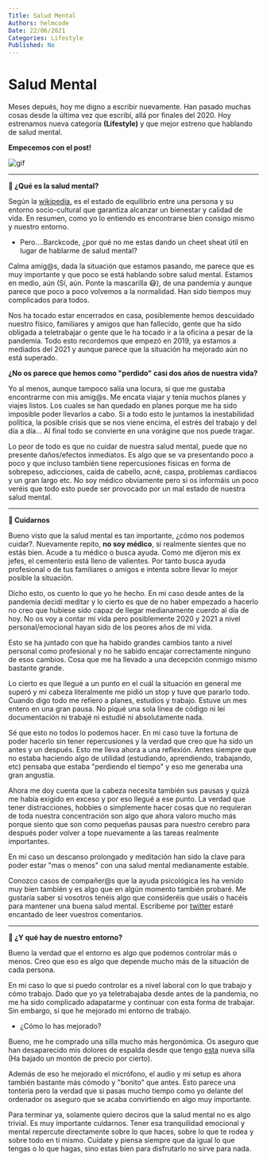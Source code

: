 ```yaml
---
Title: Salud Mental
Authors: helmcode
Date: 22/06/2021
Categories: Lifestyle
Published: No
---
```


# Salud Mental
Meses depués, hoy me digno a escribir nuevamente. Han pasado muchas cosas desde la última vez que escribí, allá por finales del 2020. Hoy estrenamos nueva categoría **(Lifestyle)** y que mejor estreno que hablando de salud mental.

**Empecemos con el post!**

![gif](https://media.giphy.com/media/SqC583uYBo31FMBmj1/giphy.gif)

---
**🔹 ¿Qué es la salud mental?**

Según la [wikipedia.](https://es.wikipedia.org/wiki/Salud_mental#:~:text=La%20salud%20mental%20es%2C%20en,bienestar%20y%20calidad%20de%20vida.) es el estado de equilibrio entre una persona y su entorno socio-cultural que garantiza alcanzar un bienestar y calidad de vida. En resumen, como yo lo entiendo es encontrarse bien consigo mismo y nuestro entorno.

- Pero....Barckcode, ¿por qué no me estas dando un cheet sheat útil en lugar de hablarme de salud mental?

Calma amig@s, dada la situación que estamos pasando, me parece que es muy importante y que poco se está hablando sobre salud mental. Estamos en medio, aún (Sí, aún. Ponte la mascarilla 😷), de una pandemia y aunque parece que poco a poco volvemos a la normalidad. Han sido tiempos muy complicados para todos.

Nos ha tocado estar encerrados en casa, posiblemente hemos descuidado nuestro físico, familiares y amigos que han fallecido, gente que ha sido obligada a teletrabajar o gente que le ha tocado ir a la oficina a pesar de la pandemia. Todo esto recordemos que empezó en 2019, ya estamos a mediados del 2021 y aunque parece que la situación ha mejorado aún no está superado.

**¿No os parece que hemos como "perdido" casi dos años de nuestra vida?**

Yo al menos, aunque tampoco salía una locura, si que me gustaba encontrarme con mis amig@s. Me encata viajar y tenía muchos planes y viajes listos. Los cuales se han quedado en planes porque me ha sido imposible poder llevarlos a cabo. Si a todo esto le juntamos la inestabilidad política, la posible crisis que se nos viene encima, el estrés del trabajo y del día a día... Al final todo se convierte en una vorágine que nos puede tragar.

Lo peor de todo es que no cuidar de nuestra salud mental, puede que no presente daños/efectos inmediatos. Es algo que se va presentando poco a poco y que incluso también tiene repercusiones físicas en forma de sobrepeso, adicciones, caída de cabello, acné, caspa, problemas cardiacos y un gran largo etc. No soy médico obviamente pero si os informáis un poco veréis que todo esto puede ser provocado por un mal estado de nuestra salud mental.

---
**🔹 Cuidarnos**

Bueno visto que la salud mental es tan importante, ¿cómo nos podemos cuidar?. Nuevamente repito, **no soy médico**, si realmente sientes que no estás bien. Acude a tu médico o busca ayuda. Como me dijeron mis ex jefes, el cementerio está lleno de valientes. Por tanto busca ayuda profesional o de tus familiares o amigos e intenta sobre llevar lo mejor posible la situación.

Dicho esto, os cuento lo que yo he hecho. En mi caso desde antes de la pandemia decidí meditar y lo cierto es que de no haber empezado a hacerlo no creo que hubiese sido capaz de llegar medianamente cuerdo al día de hoy. No os voy a contar mi vida pero posiblemente 2020 y 2021 a nivel personal/emocional hayan sido de los peores años de mi vida.

Esto se ha juntado con que ha habido grandes cambios tanto a nivel personal como profesional y no he sabido encajar correctamente ninguno de esos cambios. Cosa que me ha llevado a una decepción conmigo mismo bastante grande.

Lo cierto es que llegué a un punto en el cuál la situación en general me superó y mi cabeza literalmente me pidió un stop y tuve que pararlo todo. Cuando digo todo me refiero a planes, estudios y trabajo. Estuve un mes entero en una gran pausa. No piqué una sola línea de código ni leí documentación ni trabajé ni estudié ni absolutamente nada.

Sé que esto no todos lo podemos hacer. En mi caso tuve la fortuna de poder hacerlo sin tener repercusiones y la verdad que creo que ha sido un antes y un después. Esto me lleva ahora a una reflexión. Antes siempre que no estaba haciendo algo de utilidad (estudiando, aprendiendo, trabajando, etc) pensaba que estaba "perdiendo el tiempo" y eso me generaba una gran angustia.

Ahora me doy cuenta que la cabeza necesita también sus pausas y quizá me había exigido en exceso y por eso llegué a ese punto. La verdad que tener distracciones, hobbies o simplemente hacer cosas que no requieran de toda nuestra concentración son algo que ahora valoro mucho más porque siento que son como pequeñas pausas para nuestro cerebro para después poder volver a tope nuevamente a las tareas realmente importantes.

En mi caso un descanso prolongado y meditación han sido la clave para poder estar "mas o menos" con una salud mental medianamente estable.

Conozco casos de compañer@s que la ayuda psicológica les ha venido muy bien también y es algo que en algún momento también probaré. Me gustaría saber si vosotros tenéis algo que consideréis que usáis o hacéis para mantener una buena salud mental. Escribeme por [twitter](https://twitter.com/barckcode) estaré encantado de leer vuestros comentarios.

---
**🔹 ¿Y qué hay de nuestro entorno?**

Bueno la verdad que el entorno es algo que podemos controlar más o menos. Creo que eso es algo que depende mucho más de la situación de cada persona.

En mi caso lo que si puedo controlar es a nivel laboral con lo que trabajo y cómo trabajo. Dado que yo ya teletrabajaba desde antes de la pandemia, no me ha sido complicado adapatarme y continuar con esta forma de trabajar. Sin embargo, sí que he mejorado mi entorno de trabajo.

- ¿Cómo lo has mejorado?

Bueno, me he comprado una silla mucho más hergonómica. Os aseguro que han desaparecido mis dolores de espalda desde que tengo [esta](https://www.ikea.com/es/es/p/markus-silla-trabajo-glose-negro-40103100/) nueva silla (Ha bajado un montón de precio por cierto).

Además de eso he mejorado el micrófono, el audio y mi setup es ahora también bastante más cómodo y "bonito" que antes. Esto parece una tontería pero la verdad que si pasas mucho tiempo como yo delante del ordenador os aseguro que se acaba convirtiendo en algo muy importante.

Para terminar ya, solamente quiero deciros que la salud mental no es algo trivial. Es muy importante cuidarnos. Tener esa tranquilidad emocional y mental repercute directamente sobre lo que haces, sobre lo que te rodea y sobre todo en tí mismo. Cuídate y piensa siempre que da igual lo que tengas o lo que hagas, sino estas bien para disfrutarlo no sirve para nada.

